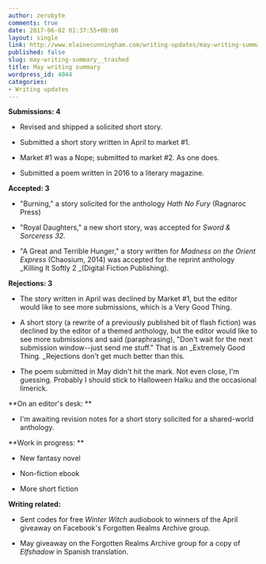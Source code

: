 ```yaml
---
author: zerobyte
comments: true
date: 2017-06-02 01:37:55+00:00
layout: single
link: http://www.elainecunningham.com/writing-updates/may-writing-summary__trashed/
published: false
slug: may-writing-summary__trashed
title: May writing summary
wordpress_id: 4044
categories:
- Writing updates
---
```


**Submissions: 4**



 	
  * Revised and shipped a solicited short story.

 	
  * Submitted a short story written in April to market #1.

 	
  * Market #1 was a Nope; submitted to market #2. As one does.

 	
  * Submitted a poem written in 2016 to a literary magazine.


**Accepted: 3**



 	
  * "Burning," a story solicited for the anthology _Hath No Fury_ (Ragnaroc Press)

 	
  * "Royal Daughters," a new short story, was accepted for _Sword & Sorceress 32._

 	
  * "A Great and Terrible Hunger," a story written for _Madness on the Orient Express_ (Chaosium, 2014) was accepted for the reprint anthology _Killing It Softly 2 _(Digital Fiction Publishing).


**Rejections: 3**



 	
  * The story written in April was declined by Market #1, but the editor would like to see more submissions, which is a Very Good Thing.

 	
  * A short story (a rewrite of a previously published bit of flash fiction) was declined by the editor of a themed anthology, but the editor would like to see more submissions and said (paraphrasing), "Don't wait for the next submission window--just send me stuff." That is an _Extremely Good Thing. _Rejections don't get much better than this.

 	
  * The poem submitted in May didn't hit the mark. Not even close, I'm guessing. Probably I should stick to Halloween Haiku and the occasional limerick.


**On an editor's desk: **



 	
  * I'm awaiting revision notes for a short story solicited for a shared-world anthology.


**Work in progress: **



 	
  * New fantasy novel

 	
  * Non-fiction ebook

 	
  * More short fiction


**Writing related:**



 	
  * Sent codes for free _Winter Witch_ audiobook to winners of the April giveaway on Facebook's Forgotten Realms Archive group.

 	
  * May giveaway on the Forgotten Realms Archive group for a copy of _Elfshadow_ in Spanish translation.



